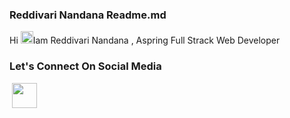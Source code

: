 <div>
  <h3>Reddivari Nandana Readme.md</h3>
  <p>Hi <img style="width:20px","height:20px" src="https://raw.githubusercontent.com/MartinHeinz/MartinHeinz/master/wave.gif" alt="">Iam Reddivari Nandana , Aspring Full Strack Web Developer</p>
  <h3>Let's Connect On Social Media</h3>
    <a title="nandanareddy1122@gmail.com" href="mailto:nandanareddy1122@gmail.com" target="blank"><img align="center" src="https://cdn-icons-png.flaticon.com/128/5968/5968534.png" alt="" /></a>
  <a href="https://www.linkedin.com/in/reddivari-nandana-9b68aa251/" target="blank"><img  width:"40px"  height="40px" align="center" src="https://cdn-icons-png.flaticon.com/128/3536/3536505.png" alt="" /></a>

</div>
